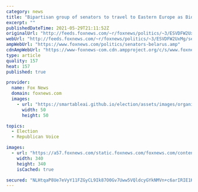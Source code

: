 ```yaml
---
category: news
title: "Bipartisan group of senators to travel to Eastern Europe as Biden announces new crackdowns against Belarus"
excerpt: ""
publishedDateTime: 2021-05-29T21:11:52Z
originalUrl: "http://feeds.foxnews.com/~r/foxnews/politics/~3/ESVDFW2UxMg/senators-belarus"
webUrl: "http://feeds.foxnews.com/~r/foxnews/politics/~3/ESVDFW2UxMg/senators-belarus"
ampWebUrl: "https://www.foxnews.com/politics/senators-belarus.amp"
cdnAmpWebUrl: "https://www-foxnews-com.cdn.ampproject.org/c/s/www.foxnews.com/politics/senators-belarus.amp"
type: article
quality: 157
heat: 157
published: true

provider:
  name: Fox News
  domain: foxnews.com
  images:
    - url: "https://smartableai.github.io/election/assets/images/organizations/foxnews.com-50x50.jpg"
      width: 50
      height: 50

topics:
  - Election
  - Republican Voice

images:
  - url: "https://a57.foxnews.com/static.foxnews.com/foxnews.com/content/uploads/2021/04/340/340/Marisa-Schultz.jpg?ve=1&tl=1"
    width: 340
    height: 340
    isCached: true

secured: "NLHtqaP8Ue7eVyY11FZGyCL9Ik87O0Gv7Uww5VQldcyGYkNMVn+c6arIRIE1KfTdI3WgMEpTqwW5VeQHykgFNrs+0SMw0Lks5w7YB6Zb0+JfnEa5x1qaJF7F1CO725ryJFgsCCzcN7/MyYZ1w/tqBTJOeJ6klPEBClpMjlOp9ocni7t/uQ19K5H2ojurbNj+xttcsMzFfvO7nHfntVO20SUd+cj50zPwTBJzyg5OGBqGGV08MARGGJbFuLAfCv74MB3qEBcS+y/s5hkbLKB0Yi3YgeU1emW82SRXEL/SJ34xTcyeNp8p/jc7uUFFyVsVcDERu46OEQmxsy1cnZnN7fS4zJafFv9OLu+naGmJIQk=;rv0POXY5p07OFlg7ddNnHw=="
---
```


